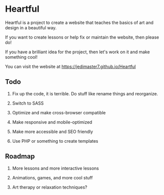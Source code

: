 # Heartful

Heartful is a project to create a website that teaches the basics of art and design in a beautiful way.

If you want to create lessons or help fix or maintain the website, then please do!

If you have a brilliant idea for the project, then let's work on it and make something cool!

You can visit the website at https://jedimaster7.github.io/Heartful

## Todo

1. Fix up the code, it is terrible. Do stuff like rename things and reorganize.

2. Switch to SASS

3. Optimize and make cross-browser compatible

4. Make responsive and mobile-optimized

5. Make more accessible and SEO friendly

6. Use PHP or something to create templates

## Roadmap

1. More lessons and more interactive lessons

2. Animations, games, and more cool stuff

3. Art therapy or relaxation techniques?
